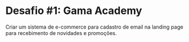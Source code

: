 # Desafio #1: Gama Academy

 Criar um sistema de e-commerce para cadastro de email na landing page para recebimento de novidades e promoções.
